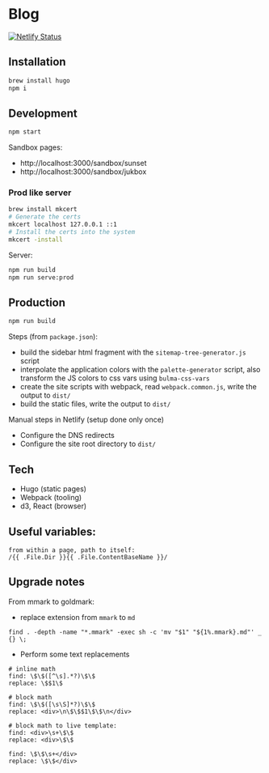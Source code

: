 # Blog

[![Netlify Status](https://api.netlify.com/api/v1/badges/255139b6-5e24-4e50-ae6a-1dcf7531befd/deploy-status)](https://app.netlify.com/sites/doctor-stella-56144/deploys)

## Installation

```sh
brew install hugo
npm i
```

## Development

```sh
npm start
```

Sandbox pages:
- http://localhost:3000/sandbox/sunset
- http://localhost:3000/sandbox/jukbox

### Prod like server

```bash
brew install mkcert
# Generate the certs
mkcert localhost 127.0.0.1 ::1
# Install the certs into the system
mkcert -install
```

Server:

```bash
npm run build
npm run serve:prod
```

## Production

```sh
npm run build
```

Steps (from `package.json`):

- build the sidebar html fragment with the `sitemap-tree-generator.js` script
- interpolate the application colors with the `palette-generator` script, also transform the JS colors to css vars using `bulma-css-vars`
- create the site scripts with webpack, read `webpack.common.js`, write the output to `dist/`
- build the static files, write the output to `dist/`

Manual steps in Netlify (setup done only once)

- Configure the DNS redirects
- Configure the site root directory to `dist/`

## Tech

- Hugo (static pages)
- Webpack (tooling)
- d3, React (browser)

## Useful variables:

```text
from within a page, path to itself:
/{{ .File.Dir }}{{ .File.ContentBaseName }}/
```

## Upgrade notes

From mmark to goldmark:

- replace extension from `mmark` to `md`

```text
find . -depth -name "*.mmark" -exec sh -c 'mv "$1" "${1%.mmark}.md"' _ {} \;
```

- Perform some text replacements

```text
# inline math
find: \$\$([^\s].*?)\$\$
replace: \$$1\$

# block math
find: \$\$([\s\S]*?)\$\$
replace: <div>\n\$\$$1\$\$\n</div>

# block math to live template:
find: <div>\s+\$\$
replace: <div>\$\$

find: \$\$\s+</div>
replace: \$\$</div>
```
